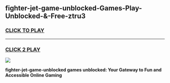 
## fighter-jet-game-unblocked-Games-Play-Unblocked-&-Free-ztru3
<h3>
<a href="https://premium76.site?title=fighter-jet-game-unblocked&ref=24A">CLICK TO PLAY</a></h3>
<hr>

<h3>
<a href="https://premium76.site?title=fighter-jet-game-unblocked&ref=24A">CLICK 2 PLAY</a>
  
</h3>

<a href="https://premium76.site?title=fighter-jet-game-unblocked&ref=24A"><img src="https://clearcache.store/games.png"></a>


**fighter-jet-game-unblocked games unblocked: Your Gateway to Fun and Accessible Online Gaming**
